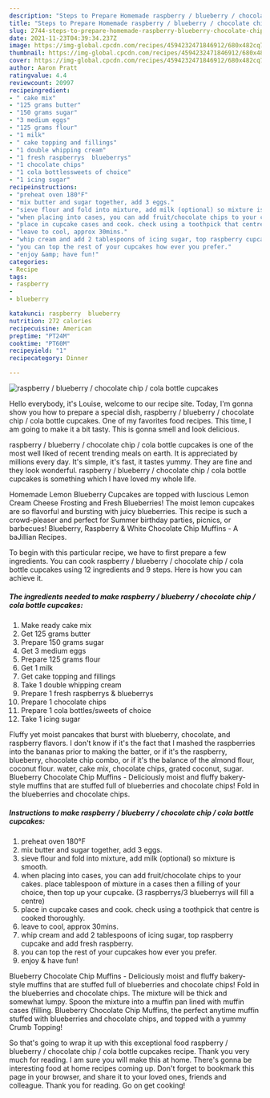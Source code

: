```yaml
---
description: "Steps to Prepare Homemade raspberry / blueberry / chocolate chip / cola bottle cupcakes"
title: "Steps to Prepare Homemade raspberry / blueberry / chocolate chip / cola bottle cupcakes"
slug: 2744-steps-to-prepare-homemade-raspberry-blueberry-chocolate-chip-cola-bottle-cupcakes
date: 2021-11-23T04:39:34.237Z
image: https://img-global.cpcdn.com/recipes/4594232471846912/680x482cq70/raspberry-blueberry-chocolate-chip-cola-bottle-cupcakes-recipe-main-photo.jpg
thumbnail: https://img-global.cpcdn.com/recipes/4594232471846912/680x482cq70/raspberry-blueberry-chocolate-chip-cola-bottle-cupcakes-recipe-main-photo.jpg
cover: https://img-global.cpcdn.com/recipes/4594232471846912/680x482cq70/raspberry-blueberry-chocolate-chip-cola-bottle-cupcakes-recipe-main-photo.jpg
author: Aaron Pratt
ratingvalue: 4.4
reviewcount: 20997
recipeingredient:
- " cake mix"
- "125 grams butter"
- "150 grams sugar"
- "3 medium eggs"
- "125 grams flour"
- "1 milk"
- " cake topping and fillings"
- "1 double whipping cream"
- "1 fresh raspberrys  blueberrys"
- "1 chocolate chips"
- "1 cola bottlessweets of choice"
- "1 icing sugar"
recipeinstructions:
- "preheat oven 180°F"
- "mix butter and sugar together, add 3 eggs."
- "sieve flour and fold into mixture, add milk (optional) so mixture is smooth."
- "when placing into cases, you can add fruit/chocolate chips to your cakes. place tablespoon of mixture in a cases then a filling of your choice, then top up your cupcake. (3 raspberrys/3 blueberrys will fill a centre)"
- "place in cupcake cases and cook. check using a toothpick that centre is cooked thoroughly."
- "leave to cool, approx 30mins."
- "whip cream and add 2 tablespoons of icing sugar, top raspberry cupcake and add fresh raspberry."
- "you can top the rest of your cupcakes how ever you prefer."
- "enjoy &amp; have fun!"
categories:
- Recipe
tags:
- raspberry
- 
- blueberry

katakunci: raspberry  blueberry 
nutrition: 272 calories
recipecuisine: American
preptime: "PT24M"
cooktime: "PT60M"
recipeyield: "1"
recipecategory: Dinner

---
```



![raspberry / blueberry / chocolate chip / cola bottle cupcakes](https://img-global.cpcdn.com/recipes/4594232471846912/680x482cq70/raspberry-blueberry-chocolate-chip-cola-bottle-cupcakes-recipe-main-photo.jpg)

Hello everybody, it's Louise, welcome to our recipe site. Today, I'm gonna show you how to prepare a special dish, raspberry / blueberry / chocolate chip / cola bottle cupcakes. One of my favorites food recipes. This time, I am going to make it a bit tasty. This is gonna smell and look delicious.

raspberry / blueberry / chocolate chip / cola bottle cupcakes is one of the most well liked of recent trending meals on earth. It is appreciated by millions every day. It's simple, it's fast, it tastes yummy. They are fine and they look wonderful. raspberry / blueberry / chocolate chip / cola bottle cupcakes is something which I have loved my whole life.

Homemade Lemon Blueberry Cupcakes are topped with luscious Lemon Cream Cheese Frosting and Fresh Blueberries! The moist lemon cupcakes are so flavorful and bursting with juicy blueberries. This recipe is such a crowd-pleaser and perfect for Summer birthday parties, picnics, or barbecues! Blueberry, Raspberry &amp; White Chocolate Chip Muffins - A baJillian Recipes.


To begin with this particular recipe, we have to first prepare a few ingredients. You can cook raspberry / blueberry / chocolate chip / cola bottle cupcakes using 12 ingredients and 9 steps. Here is how you can achieve it.

<!--inarticleads1-->

##### The ingredients needed to make raspberry / blueberry / chocolate chip / cola bottle cupcakes:

1. Make ready  cake mix
1. Get 125 grams butter
1. Prepare 150 grams sugar
1. Get 3 medium eggs
1. Prepare 125 grams flour
1. Get 1 milk
1. Get  cake topping and fillings
1. Take 1 double whipping cream
1. Prepare 1 fresh raspberrys &amp; blueberrys
1. Prepare 1 chocolate chips
1. Prepare 1 cola bottles/sweets of choice
1. Take 1 icing sugar


Fluffy yet moist pancakes that burst with blueberry, chocolate, and raspberry flavors. I don&#39;t know if it&#39;s the fact that I mashed the raspberries into the bananas prior to making the batter, or if it&#39;s the raspberry, blueberry, chocolate chip combo, or if it&#39;s the balance of the almond flour, coconut flour. water, cake mix, chocolate chips, grated coconut, sugar. Blueberry Chocolate Chip Muffins - Deliciously moist and fluffy bakery-style muffins that are stuffed full of blueberries and chocolate chips! Fold in the blueberries and chocolate chips. 

<!--inarticleads2-->

##### Instructions to make raspberry / blueberry / chocolate chip / cola bottle cupcakes:

1. preheat oven 180°F
1. mix butter and sugar together, add 3 eggs.
1. sieve flour and fold into mixture, add milk (optional) so mixture is smooth.
1. when placing into cases, you can add fruit/chocolate chips to your cakes. place tablespoon of mixture in a cases then a filling of your choice, then top up your cupcake. (3 raspberrys/3 blueberrys will fill a centre)
1. place in cupcake cases and cook. check using a toothpick that centre is cooked thoroughly.
1. leave to cool, approx 30mins.
1. whip cream and add 2 tablespoons of icing sugar, top raspberry cupcake and add fresh raspberry.
1. you can top the rest of your cupcakes how ever you prefer.
1. enjoy &amp; have fun!


Blueberry Chocolate Chip Muffins - Deliciously moist and fluffy bakery-style muffins that are stuffed full of blueberries and chocolate chips! Fold in the blueberries and chocolate chips. The mixture will be thick and somewhat lumpy. Spoon the mixture into a muffin pan lined with muffin cases (filling. Blueberry Chocolate Chip Muffins, the perfect anytime muffin stuffed with blueberries and chocolate chips, and topped with a yummy Crumb Topping! 

So that's going to wrap it up with this exceptional food raspberry / blueberry / chocolate chip / cola bottle cupcakes recipe. Thank you very much for reading. I am sure you will make this at home. There's gonna be interesting food at home recipes coming up. Don't forget to bookmark this page in your browser, and share it to your loved ones, friends and colleague. Thank you for reading. Go on get cooking!

